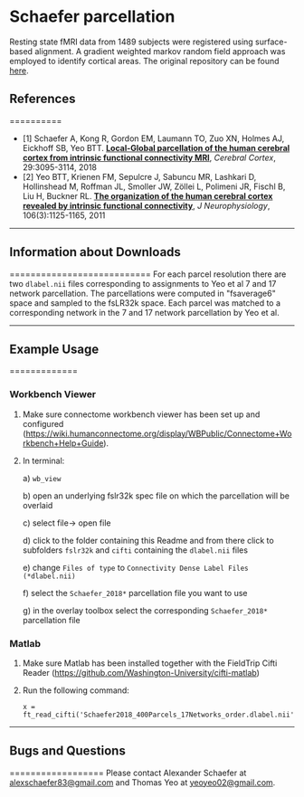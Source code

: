 # Schaefer parcellation
Resting state fMRI data from 1489 subjects were registered using surface-based alignment. A gradient weighted markov random field approach was employed to identify cortical areas. The original repository can be found [here](https://github.com/ThomasYeoLab/CBIG/tree/master/stable_projects/brain_parcellation/Schaefer2018_LocalGlobal).


## References
==========
- [1] Schaefer A, Kong R, Gordon EM, Laumann TO, Zuo XN, Holmes AJ, Eickhoff SB, Yeo BTT. [**Local-Global parcellation of the human cerebral cortex from intrinsic functional connectivity MRI**](http://people.csail.mit.edu/ythomas/publications/2018LocalGlobal-CerebCor.pdf), *Cerebral Cortex*, 29:3095-3114, 2018
- [2] Yeo BTT, Krienen FM, Sepulcre J, Sabuncu MR, Lashkari D, Hollinshead M, Roffman JL, Smoller JW, Zöllei L, Polimeni JR, Fischl B, Liu H, Buckner RL. [**The organization of the human cerebral cortex revealed by intrinsic functional connectivity**](http://people.csail.mit.edu/ythomas/publications/2011CorticalOrganization-JNeurophysiol.pdf), *J Neurophysiology*, 106(3):1125-1165, 2011

----

## Information about Downloads
===========================
For each parcel resolution there are two `dlabel.nii` files corresponding to assignments to Yeo et al 7 and 17 network parcellation. The parcellations were computed in "fsaverage6" space and sampled to the fsLR32k space.  Each parcel was matched to a corresponding network in the 7 and 17 network parcellation by Yeo et al. 

----

## Example Usage
=============
### Workbench Viewer
1) Make sure connectome workbench viewer has been set up and configured (https://wiki.humanconnectome.org/display/WBPublic/Connectome+Workbench+Help+Guide).

2) In terminal:

   a) `wb_view`  
   
   b) open an underlying fslr32k spec file on which the parcellation will be overlaid  
   
   c) select file-> open file  
   
   d) click to the folder containing this Readme and from there click to subfolders `fslr32k` and `cifti` containing the `dlabel.nii` files
   
   e) change `Files of type` to `Connectivity Dense Label Files (*dlabel.nii)`
   
   f) select the `Schaefer_2018*` parcellation file you want to use  
   
   g) in the overlay toolbox select the corresponding `Schaefer_2018*` parcellation file


### Matlab
1) Make sure Matlab has been installed together with the FieldTrip Cifti Reader (https://github.com/Washington-University/cifti-matlab)  

2) Run the following command:
   ```
   x = ft_read_cifti('Schaefer2018_400Parcels_17Networks_order.dlabel.nii','mapname','array');
   ```

----

## Bugs and Questions
==================
Please contact Alexander Schaefer at alexschaefer83@gmail.com and Thomas Yeo at yeoyeo02@gmail.com.

